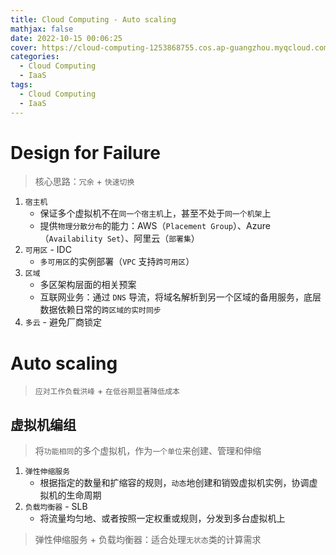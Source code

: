 ```yaml
---
title: Cloud Computing - Auto scaling
mathjax: false
date: 2022-10-15 00:06:25
cover: https://cloud-computing-1253868755.cos.ap-guangzhou.myqcloud.com/AutoScalingGraphic.png
categories:
  - Cloud Computing
  - IaaS
tags:
  - Cloud Computing
  - IaaS
---
```


# Design for Failure

> 核心思路：`冗余` + `快速切换`

1. `宿主机`
   - 保证多个虚拟机不在`同一个宿主机`上，甚至不处于`同一个机架`上
   - 提供`物理分散分布`的能力：AWS（`Placement Group`）、Azure（`Availability Set`）、阿里云（`部署集`）
2. `可用区` - IDC
   - `多可用区`的实例部署（`VPC` 支持`跨可用区`）
3. `区域`
   - 多区架构层面的相关预案
   - 互联网业务：通过 `DNS` 导流，将域名解析到另一个区域的备用服务，底层数据依赖日常的`跨区域的实时同步`
4. `多云` - 避免厂商锁定

<!-- more -->

# Auto scaling

> `应对工作负载洪峰` + `在低谷期显著降低成本`

## 虚拟机编组

> 将`功能相同`的多个虚拟机，作为`一个单位`来创建、管理和伸缩

1. `弹性伸缩服务`
   - 根据指定的数量和扩缩容的规则，`动态`地创建和销毁虚拟机实例，协调虚拟机的生命周期
2. `负载均衡器` - SLB
   - 将流量均匀地、或者按照一定权重或规则，分发到多台虚拟机上

> 弹性伸缩服务 + 负载均衡器：适合处理`无状态`类的计算需求

